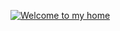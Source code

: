 [![Welcome to my home](https://readme-typing-svg.demolab.com?font=Fira+Code&pause=1000&width=435&lines=Welcome+to+my+home)](#)

